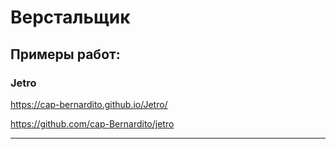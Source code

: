 # Верстальщик

## Примеры работ:

### Jetro

<https://cap-bernardito.github.io/Jetro/>

<https://github.com/cap-Bernardito/jetro>

---



